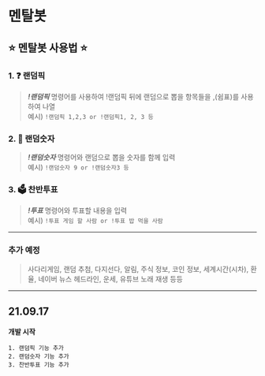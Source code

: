 # 멘탈봇

## :star: 멘탈봇 사용법 :star:

### 1. :question: 랜덤픽
>***!랜덤픽*** 명령어를 사용하여 !랜덤픽 뒤에 랜덤으로 뽑을 항목들을 ,(쉼표)를 사용하여 나열 <br>
>예시) ```!랜덤픽 1,2,3 or !랜덤픽1, 2, 3 등```

### 2. :game_die: 랜덤숫자
>***!랜덤숫자*** 명령어와 랜덤으로 뽑을 숫자를 함께 입력<br>
>예시) ```!랜덤숫자 9 or !랜덤숫자3 등```
### 3. :ballot_box: 찬반투표
>***!투표*** 명령어와 투표할 내용을 입력<br>
>예시) ```!투표 게임 할 사람 or !투표 밥 먹을 사람```
---
### 추가 예정
>사다리게임, 랜덤 추첨, 다지선다, 알림, 주식 정보, 코인 정보, 세계시간(시차), 환율, 네이버 뉴스 헤드라인, 운세, 유튜브 노래 재생 등등
---
## 21.09.17 
**개발 시작**
```
1. 랜덤픽 기능 추가
2. 랜덤숫자 기능 추가
3. 찬반투표 기능 추가
```
